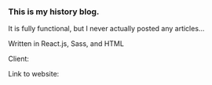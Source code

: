 ### This is my history blog.

It is fully functional, but I never actually posted any articles...

Written in React.js, Sass, and HTML

Client: 

Link to website: 

